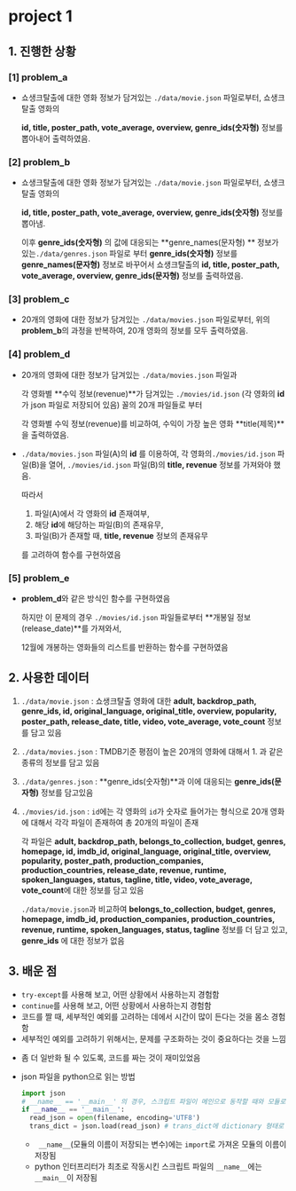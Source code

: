# project 1

## 1. 진행한 상황

### [1] problem_a

+ 쇼생크탈출에 대한 영화 정보가 담겨있는 ```./data/movie.json``` 파일로부터, 쇼생크탈출 영화의 

  **id, title, poster_path, vote_average, overview, genre_ids(숫자형)** 정보를 뽑아내어 출력하였음.



### [2] problem_b

+ 쇼생크탈출에 대한 영화 정보가 담겨있는 ```./data/movie.json```  파일로부터, 쇼생크탈출 영화의 

  **id, title, poster_path, vote_average, overview, genre_ids(숫자형)** 정보를 뽑아냄.

  이후 **genre_ids(숫자형)** 의 값에 대응되는  **genre_names(문자형) ** 정보가 있는```./data/genres.json``` 파일로 부터 **genre_ids(숫자형)**  정보를 **genre_names(문자형)** 정보로 바꾸어서  쇼생크탈출의 **id, title, poster_path, vote_average, overview, genre_ids(문자형)** 정보를 출력하였음.

  

### [3] problem_c

* 20개의 영화에 대한 정보가 담겨있는 ```./data/movies.json``` 파일로부터, 위의 **problem_b**의 과정을 반복하여, 20개 영화의 정보를 모두 출력하였음.



### [4] problem_d

+ 20개의 영화에 대한 정보가 담겨있는 ```./data/movies.json``` 파일과 

  각 영화별 **수익 정보(revenue)**가 담겨있는  ```./movies/id.json``` (각 영화의 **id**가 json 파일로 저장되어 있음) 꼴의 20개 파일들로 부터

  각 영화별 수익 정보(revenue)를 비교하여, 수익이 가장 높은 영화 **title(제목)**을 출력하였음.



+ ```./data/movies.json``` 파일(A)의 **id** 를 이용하여, 각 영화의```./movies/id.json``` 파일(B)을 열어,  ```./movies/id.json``` 파일(B)의 **title, revenue** 정보를 가져와야 했음.

  따라서 

  1. 파일(A)에서 각 영화의 **id** 존재여부, 
  2. 해당 **id**에 해당하는 파일(B)의 존재유무,
  3. 파일(B)가 존재할 때, **title, revenue** 정보의 존재유무  

  를 고려하여 함수를 구현하였음



### [5] problem_e

+ **problem_d**와 같은 방식인 함수를 구현하였음

  하지만 이 문제의 경우 ```./movies/id.json``` 파일들로부터 **개봉일 정보(release_date)**를 가져와서,

  12월에 개봉하는 영화들의 리스트를 반환하는 함수를 구현하였음



## 2. 사용한 데이터

1.  ```./data/movie.json``` : 쇼생크탈출 영화에 대한 **adult, backdrop_path, genre_ids, id, original_language, original_title, overview, popularity, poster_path, release_date, title, video, vote_average, vote_count** 정보를 담고 있음

   

2. ```./data/movies.json``` : TMDB기준 평점이 높은 20개의 영화에 대해서 1. 과 같은 종류의 정보를 담고 있음

   

3. ```./data/genres.json``` : **genre_ids(숫자형)**과 이에 대응되는 **genre_ids(문자형)** 정보를 담고있음

   

4. ```./movies/id.json``` : ```id```에는 각 영화의 ```id```가 숫자로 들어가는 형식으로 20개 영화에 대해서 각각 파일이 존재하여 총 20개의 파일이 존재

   

   각 파일은 **adult, backdrop_path, belongs_to_collection, budget, genres, homepage, id, imdb_id, original_language, original_title, overview, popularity, poster_path, production_companies, production_countries, release_date, revenue, runtime, spoken_languages, status, tagline, title, video, vote_average, vote_count**에 대한 정보를 담고 있음

   

   ```./data/movie.json```과 비교하여 **belongs_to_collection,  budget,  genres,  homepage, imdb_id, production_companies, production_countries, revenue, runtime, spoken_languages, status, tagline** 정보를 더 담고 있고, **genre_ids** 에 대한 정보가 없음

   

## 3. 배운 점

* ```try-except```를 사용해 보고, 어떤 상황에서 사용하는지 경험함
* ```continue```를 사용해 보고, 어떤 상황에서 사용하는지 경험함
* 코드를 짤 때, 세부적인 예외를 고려하는 데에서 시간이 많이 든다는 것을 몸소 경험함
* 세부적인 예외를 고려하기 위해서는, 문제를 구조화하는 것이 중요하다는 것을 느낌

+ 좀 더 일반화 될 수 있도록, 코드를 짜는 것이 재미있었음

+ json 파일을 python으로 읽는 방법

  ```python
  import json
  # __name__ == '__main__' 의 경우, 스크립트 파일이 메인으로 동작할 때와 모듈로 사용될 때를 구분
  if __name__ == '__main__':
  	read_json = open(filename, encoding='UTF8')
  	trans_dict = json.load(read_json) # trans_dict에 dictionary 형태로 데이터가 저장됨
  ```

  + ``` __name__```(모듈의 이름이 저장되는 변수)에는 ```import```로 가져온 모듈의 이름이 저장됨
  + python 인터프리터가 최초로 작동시킨 스크립트 파일의 ```__name__```에는 ```__main__```이 저장됨


